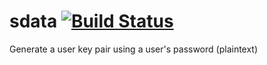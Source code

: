 # sdata [![Build Status](https://magnum.travis-ci.com/mirrorx/sdata.svg?branch=master&token=bVhxrfzh3LxMJcPgjyx6)](https://magnum.travis-ci.com/mirrorx/sdata)

Generate a user key pair using a user's password (plaintext)
